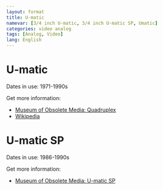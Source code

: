 ```yaml
---
layout: format
title: U-matic
namevar: [3/4 inch U-matic, 3/4 inch U-matic SP, Umatic]
categories: video analog
tags: [Analog, Video]
lang: English
---
```


# U-matic

Dates in use: 1971-1990s

Get more information:
- [Museum of Obsolete Media: Quadruplex](https://obsoletemedia.org/u-matic/)
- [Wikipedia](https://en.wikipedia.org/wiki/U-matic)

# U-matic SP

Dates in use: 1986-1990s

Get more information:
- [Museum of Obsolete Media: U-matic SP](https://obsoletemedia.org/u-matic-sp/)